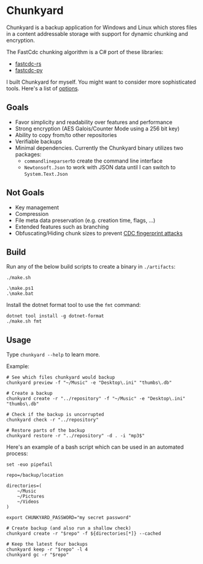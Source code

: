 # Chunkyard

Chunkyard is a backup application for Windows and Linux which stores files in a
content addressable storage with support for dynamic chunking and encryption.

The FastCdc chunking algorithm is a C# port of these libraries:

- [fastcdc-rs][fastcdc-rs]
- [fastcdc-py][fastcdc-py]

I built Chunkyard for myself. You might want to consider more sophisticated
tools. Here's a list of [options][backup-tools].

## Goals

- Favor simplicity and readability over features and performance
- Strong encryption (AES Galois/Counter Mode using a 256 bit key)
- Ability to copy from/to other repositories
- Verifiable backups
- Minimal dependencies. Currently the Chunkyard binary utilizes two packages:
  - `commandlineparser`to create the command line interface
  - `Newtonsoft.Json` to work with JSON data until I can switch to
    `System.Text.Json`

## Not Goals

- Key management
- Compression
- File meta data preservation (e.g. creation time, flags, ...)
- Extended features such as branching
- Obfuscating/Hiding chunk sizes to prevent [CDC fingerprint attacks][borg]

## Build

Run any of the below build scripts to create a binary in `./artifacts`:

``` shell
./make.sh

.\make.ps1
.\make.bat
```

Install the dotnet format tool to use the `fmt` command:

``` shell
dotnet tool install -g dotnet-format
./make.sh fmt
```

## Usage

Type `chunkyard --help` to learn more.

Example:

``` shell
# See which files chunkyard would backup
chunkyard preview -f "~/Music" -e "Desktop\.ini" "thumbs\.db"

# Create a backup
chunkyard create -r "../repository" -f "~/Music" -e "Desktop\.ini" "thumbs\.db"

# Check if the backup is uncorrupted
chunkyard check -r "../repository"

# Restore parts of the backup
chunkyard restore -r "../repository" -d . -i "mp3$"
```

Here's an example of a bash script which can be used in an automated process:

``` shell
set -euo pipefail

repo=/backup/location

directories=(
    ~/Music
    ~/Pictures
    ~/Videos
)

export CHUNKYARD_PASSWORD="my secret password"

# Create backup (and also run a shallow check)
chunkyard create -r "$repo" -f ${directories[*]} --cached

# Keep the latest four backups
chunkyard keep -r "$repo" -l 4
chunkyard gc -r "$repo"
```

[fastcdc-rs]: https://github.com/nlfiedler/fastcdc-rs
[fastcdc-py]: https://github.com/titusz/fastcdc-py
[backup-tools]: https://github.com/restic/others
[borg]: https://borgbackup.readthedocs.io/en/stable/internals/security.html#fingerprinting
